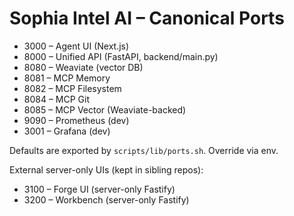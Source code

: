# Sophia Intel AI – Canonical Ports

- 3000 – Agent UI (Next.js)
- 8000 – Unified API (FastAPI, backend/main.py)
- 8080 – Weaviate (vector DB)
- 8081 – MCP Memory
- 8082 – MCP Filesystem
- 8084 – MCP Git
- 8085 – MCP Vector (Weaviate-backed)
- 9090 – Prometheus (dev)
- 3001 – Grafana (dev)

Defaults are exported by `scripts/lib/ports.sh`. Override via env.

External server-only UIs (kept in sibling repos):
- 3100 – Forge UI (server-only Fastify)
- 3200 – Workbench (server-only Fastify)
